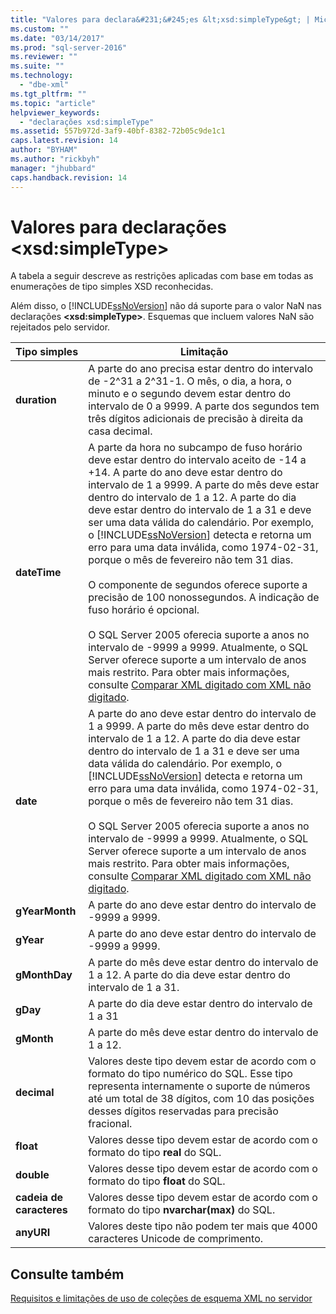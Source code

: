 ```yaml
---
title: "Valores para declara&#231;&#245;es &lt;xsd:simpleType&gt; | Microsoft Docs"
ms.custom: ""
ms.date: "03/14/2017"
ms.prod: "sql-server-2016"
ms.reviewer: ""
ms.suite: ""
ms.technology: 
  - "dbe-xml"
ms.tgt_pltfrm: ""
ms.topic: "article"
helpviewer_keywords: 
  - "declarações xsd:simpleType"
ms.assetid: 557b972d-3af9-40bf-8382-72b05c9de1c1
caps.latest.revision: 14
author: "BYHAM"
ms.author: "rickbyh"
manager: "jhubbard"
caps.handback.revision: 14
---
```

# Valores para declara&#231;&#245;es &lt;xsd:simpleType&gt;
  A tabela a seguir descreve as restrições aplicadas com base em todas as enumerações de tipo simples XSD reconhecidas.  
  
 Além disso, o [!INCLUDE[ssNoVersion](../../includes/ssnoversion-md.md)] não dá suporte para o valor NaN nas declarações **\<xsd:simpleType>**. Esquemas que incluem valores NaN são rejeitados pelo servidor.  
  
|Tipo simples|Limitação|  
|-----------------|----------------|  
|**duration**|A parte do ano precisa estar dentro do intervalo de -2^31 a 2^31-1. O mês, o dia, a hora, o minuto e o segundo devem estar dentro do intervalo de 0 a 9999. A parte dos segundos tem três dígitos adicionais de precisão à direita da casa decimal.|  
|**dateTime**|A parte da hora no subcampo de fuso horário deve estar dentro do intervalo aceito de -14 a +14. A parte do ano deve estar dentro do intervalo de 1 a 9999. A parte do mês deve estar dentro do intervalo de 1 a 12. A parte do dia deve estar dentro do intervalo de 1 a 31 e deve ser uma data válida do calendário. Por exemplo, o [!INCLUDE[ssNoVersion](../../includes/ssnoversion-md.md)] detecta e retorna um erro para uma data inválida, como 1974-02-31, porque o mês de fevereiro não tem 31 dias.<br /><br /> O componente de segundos oferece suporte a precisão de 100 nonossegundos. A indicação de fuso horário é opcional.<br /><br /> O SQL Server 2005 oferecia suporte a anos no intervalo de -9999 a 9999. Atualmente, o SQL Server oferece suporte a um intervalo de anos mais restrito. Para obter mais informações, consulte [Comparar XML digitado com XML não digitado](../../relational-databases/xml/compare-typed-xml-to-untyped-xml.md).|  
|**date**|A parte do ano deve estar dentro do intervalo de 1 a 9999. A parte do mês deve estar dentro do intervalo de 1 a 12. A parte do dia deve estar dentro do intervalo de 1 a 31 e deve ser uma data válida do calendário. Por exemplo, o [!INCLUDE[ssNoVersion](../../includes/ssnoversion-md.md)] detecta e retorna um erro para uma data inválida, como 1974-02-31, porque o mês de fevereiro não tem 31 dias.<br /><br /> O SQL Server 2005 oferecia suporte a anos no intervalo de -9999 a 9999. Atualmente, o SQL Server oferece suporte a um intervalo de anos mais restrito. Para obter mais informações, consulte [Comparar XML digitado com XML não digitado](../../relational-databases/xml/compare-typed-xml-to-untyped-xml.md).|  
|**gYearMonth**|A parte do ano deve estar dentro do intervalo de -9999 a 9999.|  
|**gYear**|A parte do ano deve estar dentro do intervalo de -9999 a 9999.|  
|**gMonthDay**|A parte do mês deve estar dentro do intervalo de 1 a 12. A parte do dia deve estar dentro do intervalo de 1 a 31.|  
|**gDay**|A parte do dia deve estar dentro do intervalo de 1 a 31|  
|**gMonth**|A parte do mês deve estar dentro do intervalo de 1 a 12.|  
|**decimal**|Valores deste tipo devem estar de acordo com o formato do tipo numérico do SQL. Esse tipo representa internamente o suporte de números até um total de 38 dígitos, com 10 das posições desses dígitos reservadas para precisão fracional.|  
|**float**|Valores desse tipo devem estar de acordo com o formato do tipo **real** do SQL.|  
|**double**|Valores desse tipo devem estar de acordo com o formato do tipo **float** do SQL.|  
|**cadeia de caracteres**|Valores desse tipo devem estar de acordo com o formato do tipo **nvarchar(max)** do SQL.|  
|**anyURI**|Valores deste tipo não podem ter mais que 4000 caracteres Unicode de comprimento.|  
  
## Consulte também  
 [Requisitos e limitações de uso de coleções de esquema XML no servidor](../../relational-databases/xml/requirements-and-limitations-for-xml-schema-collections-on-the-server.md)  
  
  